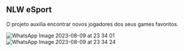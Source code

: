 ## NLW eSport
O projeto auxilia encontrar novos jogadores dos seus games favoritos.

![WhatsApp Image 2023-08-09 at 23 34 01](https://github.com/jaqueline-medeiros/nlw-esport/assets/109175608/a1cad781-0614-460a-94d2-053a1eb6b5b4)
![WhatsApp Image 2023-08-09 at 23 34 24](https://github.com/jaqueline-medeiros/nlw-esport/assets/109175608/4a23aa5f-63d6-4602-8211-575e90afa0a6)
